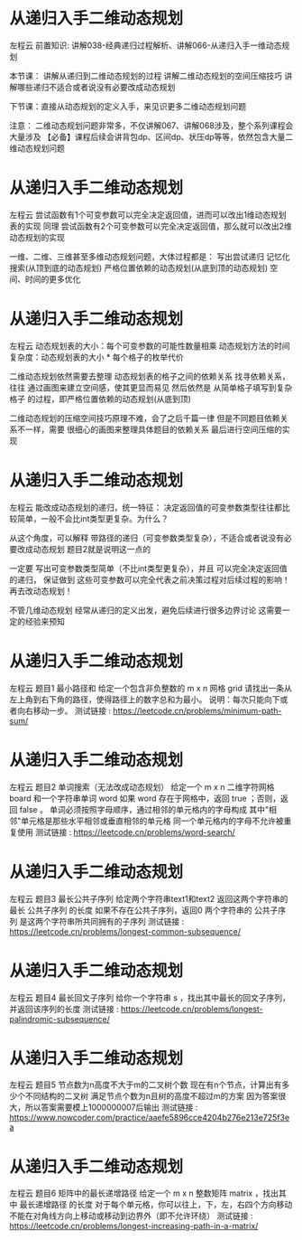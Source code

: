 <!-- Slide number: 1 -->
# 从递归入手二维动态规划
左程云
前置知识:
讲解038-经典递归过程解析、讲解066-从递归入手一维动态规划

本节课：
讲解从递归到二维动态规划的过程
讲解二维动态规划的空间压缩技巧
讲解哪些递归不适合或者说没有必要改成动态规划

下节课：直接从动态规划的定义入手，来见识更多二维动态规划问题

注意：
二维动态规划问题非常多，不仅讲解067、讲解068涉及，整个系列课程会大量涉及
【必备】课程后续会讲背包dp、区间dp、状压dp等等，依然包含大量二维动态规划问题

<!-- Slide number: 2 -->
# 从递归入手二维动态规划
左程云
尝试函数有1个可变参数可以完全决定返回值，进而可以改出1维动态规划表的实现
同理
尝试函数有2个可变参数可以完全决定返回值，那么就可以改出2维动态规划的实现

一维、二维、三维甚至多维动态规划问题，大体过程都是：
写出尝试递归
记忆化搜索(从顶到底的动态规划)
严格位置依赖的动态规划(从底到顶的动态规划)
空间、时间的更多优化

<!-- Slide number: 3 -->
# 从递归入手二维动态规划
左程云
动态规划表的大小：每个可变参数的可能性数量相乘
动态规划方法的时间复杂度：动态规划表的大小 * 每个格子的枚举代价

二维动态规划依然需要去整理 动态规划表的格子之间的依赖关系
找寻依赖关系，往往 通过画图来建立空间感，使其更显而易见
然后依然是 从简单格子填写到复杂格子 的过程，即严格位置依赖的动态规划(从底到顶)

二维动态规划的压缩空间技巧原理不难，会了之后千篇一律
但是不同题目依赖关系不一样，需要 很细心的画图来整理具体题目的依赖关系
最后进行空间压缩的实现

<!-- Slide number: 4 -->
# 从递归入手二维动态规划
左程云
能改成动态规划的递归，统一特征：
决定返回值的可变参数类型往往都比较简单，一般不会比int类型更复杂。为什么？

从这个角度，可以解释 带路径的递归（可变参数类型复杂），不适合或者说没有必要改成动态规划
题目2就是说明这一点的

一定要 写出可变参数类型简单（不比int类型更复杂），并且 可以完全决定返回值的递归，
保证做到 这些可变参数可以完全代表之前决策过程对后续过程的影响！再去改动态规划！

不管几维动态规划
经常从递归的定义出发，避免后续进行很多边界讨论
这需要一定的经验来预知

<!-- Slide number: 5 -->
# 从递归入手二维动态规划
左程云
题目1
最小路径和
给定一个包含非负整数的 m x n 网格 grid
请找出一条从左上角到右下角的路径，使得路径上的数字总和为最小。
说明：每次只能向下或者向右移动一步。
测试链接 : https://leetcode.cn/problems/minimum-path-sum/

<!-- Slide number: 6 -->
# 从递归入手二维动态规划
左程云
题目2
单词搜索（无法改成动态规划）
给定一个 m x n 二维字符网格 board 和一个字符串单词 word
如果 word 存在于网格中，返回 true ；否则，返回 false 。
单词必须按照字母顺序，通过相邻的单元格内的字母构成
其中"相邻"单元格是那些水平相邻或垂直相邻的单元格
同一个单元格内的字母不允许被重复使用
测试链接 : https://leetcode.cn/problems/word-search/

<!-- Slide number: 7 -->
# 从递归入手二维动态规划
左程云
题目3
最长公共子序列
给定两个字符串text1和text2
返回这两个字符串的最长 公共子序列 的长度
如果不存在公共子序列，返回0
两个字符串的 公共子序列 是这两个字符串所共同拥有的子序列
测试链接 : https://leetcode.cn/problems/longest-common-subsequence/

<!-- Slide number: 8 -->
# 从递归入手二维动态规划
左程云
题目4
最长回文子序列
给你一个字符串 s ，找出其中最长的回文子序列，并返回该序列的长度
测试链接 : https://leetcode.cn/problems/longest-palindromic-subsequence/

<!-- Slide number: 9 -->
# 从递归入手二维动态规划
左程云
题目5
节点数为n高度不大于m的二叉树个数
现在有n个节点，计算出有多少个不同结构的二叉树
满足节点个数为n且树的高度不超过m的方案
因为答案很大，所以答案需要模上1000000007后输出
测试链接 : https://www.nowcoder.com/practice/aaefe5896cce4204b276e213e725f3ea

<!-- Slide number: 10 -->
# 从递归入手二维动态规划
左程云
题目6
矩阵中的最长递增路径
给定一个 m x n 整数矩阵 matrix ，找出其中 最长递增路径 的长度
对于每个单元格，你可以往上，下，左，右四个方向移动
不能在对角线方向上移动或移动到边界外（即不允许环绕）
测试链接 : https://leetcode.cn/problems/longest-increasing-path-in-a-matrix/